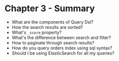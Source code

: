 # Chapter 3 - Summary #

* What are the components of Query Dsl?
* How the search results are sorted?
* What's ```_score``` property?
* What's the difference between search and filter?
* How to paginate through search results?
* How do you query orders index using sql syntax?
* Should I be using ElasticSearch for all my queries?